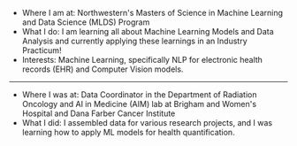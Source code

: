 - Where I am at: Northwestern's Masters of Science in Machine Learning and Data Science (MLDS) Program
- What I do: I am learning all about Machine Learning Models and Data Analysis and currently applying these learnings in an Industry Practicum!
- Interests: Machine Learning, specifically NLP for electronic health records (EHR) and Computer Vision models.
---
- Where I was at: Data Coordinator in the Department of Radiation Oncology and AI in Medicine (AIM) lab at Brigham and Women's Hospital and Dana Farber Cancer Institute
- What I did: I assembled data for various research projects, and I was learning how to apply ML models for health quantification.
